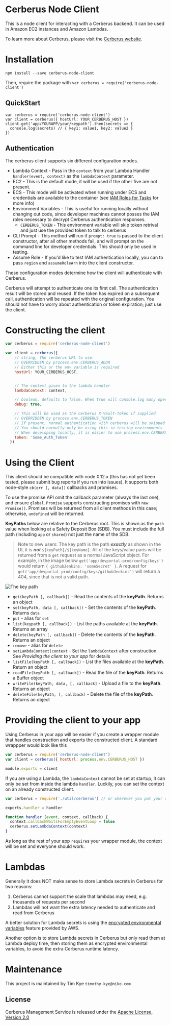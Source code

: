 # Cerberus Node Client

This is a node client for interacting with a Cerberus backend. It can be used in Amazon EC2 instances and Amazon Lambdas.

To learn more about Cerberus, please visit the [Cerberus website](http://engineering.nike.com/cerberus/).

# Installation

```
npm install --save cerberus-node-client
```

Then, require the package with `var cerberus = require('cerberus-node-client')`

## QuickStart

```
var cerberus = require('cerberus-node-client')
var client = cerberus({ hostUrl: YOUR_CERBERUS_HOST })
client.get('app/YOURAPP/your/keypath').then(secrets => {
  console.log(secrets) // { key1: value1, key2: value2 }
})
```

## Authentication

The cerberus client supports six different configuration modes.

* Lambda Context - Pass in the `context` from your Lambda Handler `handler(event, context)` as the `lambdaContext` parameter.
* EC2 - This is the default mode, it will be used if the other five are not present.
* ECS - This mode will be activated when running under ECS and credentials are available to the container (see [IAM Roles for Tasks](https://docs.aws.amazon.com/AmazonECS/latest/developerguide/task-iam-roles.html) for more info)
* Environment Variables - This is useful for running locally without changing out code, since developer machines cannot posses the IAM roles necessary to decrypt Cerberus authentication responses.
  * `CERBERUS_TOKEN` - This environment variable will skip token retrival and just use the provided token to talk to cerberus
* CLI Prompt - This method will run if `prompt: true` is passed to the client constructor, after all other methods fail, and will prompt on the command line for developer credentials. This should only be used in testing.
* Assume Role - If you'd like to test IAM authentication locally, you can to pass `region` and `assumeRoleArn` into the client constructor.

These configuration modes determine how the client will authenticate with Cerberus.

Cerberus will attempt to authenticate one its first call. The authentication result will be stored and reused. If the token has expired on a subsequent call, authentication will be repeated with the original configuration. You should not have to worry about authentication or token expiration; just use the client.

# Constructing the client

```javascript
var cerberus = require('cerberus-node-client')

var client = cerberus({
    // string, The cerberus URL to use.
    // OVERRIDDEN by process.env.CERBERUS_ADDR
    // Either this or the env variable is required
    hostUrl: YOUR_CERBERUS_HOST,


    // The context given to the lambda handler
    lambdaContext: context,

    // boolean, defaults to false. When true will console.log many operations
    debug: true,

    // This will be used as the cerberus X-Vault-Token if supplied
    // OVERRIDDEN by process.env.CERBERUS_TOKEN
    // If present, normal authentication with cerberus will be skipped
    // You should normally only be using this in testing environments
    // When developing locally, it is easier to use process.env.CERBERUS_TOKEN
    token: 'Some_Auth_Token'
  })
```

# Using the Client

This client should be compatible with node 0.12.x (this has not yet been tested, please submit bug reports if you run into issues). It supports both node-style `cb(err [, data])` callbacks and promises.

To use the promise API omit the callback parameter (always the last one), and ensure `global.Promise` supports constructing promises with `new Promise()`. Promises will be returned from all client methods in this case; otherwise, `undefined` will be returned.

**KeyPaths** below are relative to the Cerberus root. This is shown as the `path` value when looking at a Safety Deposit Box (SDB). You must include the full path (including `app` or `shared`) not just the name of the SDB.

> Note to new users: The key path is the path ***exactly*** as shown in the UI, it is ***not*** `${keyPath}/${keyName}`. All of the keys/value paris will be returned from a `get` request as a normal JavaScript object. For example, in the image below `get('app/devportal-prod/config/keys')` would return `{ githubJenkins: 'someSecret' }`. A request for `get('app/devportal-prod/config/keys/githubJenkins')` will return a 404, since that is not a valid path.

![The key path](http://i.imgur.com/WeiWbxE.png)

* `get(keyPath [, callback])` - Read the contents of the **keyPath**. Returns an object
* `set(keyPath, data [, callback])` - Set the contents of the **keyPath**. Returns `data`
* `put` - alias for `set`
* `list(keypath [, callback])` - List the paths available at the **keyPath**. Returns an array
* `delete(keyPath [, callback])` - Delete the contents of the **keyPath**. Returns an object
*  `remove` - alias for `delete`
* `setLambdaContext(context` - Set the `lambdaContext` after construction. See *Providing the client to your app* for details
* `listFile(keyPath [, callback])` - List the files available at the **keyPath**. Return an object
* `readFile(keyPath [, callback])` - Read the file of the **keyPath**. Returns a Buffer object
* `writeFile(keyPath, data, [, callback]` - Upload a file to the **keyPath**. Returns an object
* `deleteFile(keyPath, [, callback]` - Delete the file of the **keyPath**. Returns an object


# Providing the client to your app

Using Cerberus in your app will be easier if you create a wrapper module that handles construction and exports the constructed client. A standard wrappper would look like this

```javascript
var cerberus = require('cerberus-node-client')
var client = cerberus({ hostUrl: process.env.CERBERUS_HOST })

module.exports = client
```

If you are using a Lambda, the `lambdaContext` cannot be set at startup, it can only be set from inside the lambda `handler`. Luckily, you can set the context on an already constructed client.

```javascript
var cerberus = require('./util/cerberus') // or wherever you put your wrapper

exports.handler = handler

function handler (event, context, callback) {
  context.callbackWaitsForEmptyEventLoop = false
  cerberus.setLambdaContext(context)
}
```

As long as the rest of your app `require`s your wrapper module, the context will be set and everyone should work.

# Lambdas

Generally it does NOT make sense to store Lambda secrets in Cerberus for two reasons:

1. Cerberus cannot support the scale that lambdas may need, e.g. thousands of requests per second
1. Lambdas will not want the extra latency needed to authenticate and read from Cerberus

A better solution for Lambda secrets is using the [encrypted environmental variables](http://docs.aws.amazon.com/lambda/latest/dg/env_variables.html)
feature provided by AWS.

Another option is to store Lambda secrets in Cerberus but only read them at Lambda deploy time, then storing them as encrypted
environmental variables, to avoid the extra Cerberus runtime latency.

# Maintenance

This project is maintained by Tim Kye `timothy.kye@nike.com`

## License

Cerberus Management Service is released under the [Apache License, Version 2.0](http://www.apache.org/licenses/LICENSE-2.0)

[travis]:https://travis-ci.org/Nike-Inc/cerberus-management-service
[travis img]:https://api.travis-ci.org/Nike-Inc/cerberus-management-service.svg?branch=master

[license]:LICENSE.txt
[license img]:https://img.shields.io/badge/License-Apache%202-blue.svg

